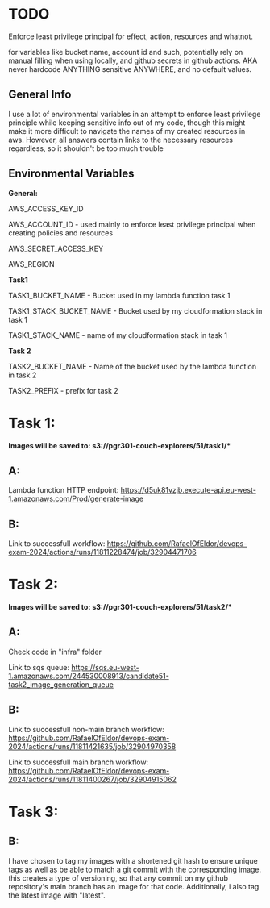 # TODO

Enforce least privilege principal for effect, action, resources and whatnot.

for variables like bucket name, account id and such, potentially rely on manual filling when using locally, and github secrets in github
actions. AKA never hardcode ANYTHING sensitive ANYWHERE, and no default values.

## General Info
I use a lot of environmental variables in an attempt to enforce least privilege principle while keeping
sensitive info out of my code, though this might make it more difficult to navigate the names of my
created resources in aws. However, all answers contain links to the necessary resources regardless, so it shouldn't be too much
trouble

## Environmental Variables
**General:**

AWS_ACCESS_KEY_ID

AWS_ACCOUNT_ID - used mainly to enforce least privilege principal when creating policies and resources

AWS_SECRET_ACCESS_KEY

AWS_REGION

**Task1**

TASK1_BUCKET_NAME - Bucket used in my lambda function task 1

TASK1_STACK_BUCKET_NAME - Bucket used by my cloudformation stack in task 1

TASK1_STACK_NAME - name of my cloudformation stack in task 1

**Task 2**

TASK2_BUCKET_NAME - Name of the bucket used by the lambda function in task 2

TASK2_PREFIX - prefix for task 2

# Task 1:

**Images will be saved to: s3://pgr301-couch-explorers/51/task1/\***

## A:


Lambda function HTTP endpoint: https://d5uk81vzjb.execute-api.eu-west-1.amazonaws.com/Prod/generate-image

## B:

Link to successfull workflow: https://github.com/RafaelOfEldor/devops-exam-2024/actions/runs/11811228474/job/32904471706

# Task 2:

**Images will be saved to: s3://pgr301-couch-explorers/51/task2/\***

## A:

Check code in "infra" folder

Link to sqs queue: https://sqs.eu-west-1.amazonaws.com/244530008913/candidate51-task2_image_generation_queue

## B:

Link to successfull non-main branch workflow: https://github.com/RafaelOfEldor/devops-exam-2024/actions/runs/11811421635/job/32904970358


Link to successfull main branch workflow: https://github.com/RafaelOfEldor/devops-exam-2024/actions/runs/11811400267/job/32904915062

# Task 3:

## B:

I have chosen to tag my images with a shortened git hash to ensure unique tags as well as be able to match a git commit with the corresponding image.
this creates a type of versioning, so that any commit on my github repository's main branch has an image for that code. Additionally, i also tag
the latest image with "latest".